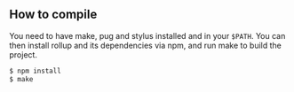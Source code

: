 ## How to compile
You need to have make, pug and stylus installed and in your `$PATH`.
You can then install rollup and its dependencies via npm, and
run make to build the project.
```bash
$ npm install
$ make
```
